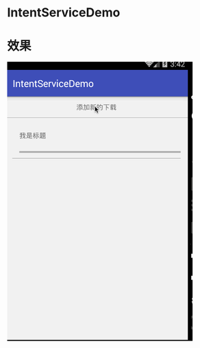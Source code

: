 # IntentServiceDemo

# 效果
![image](https://github.com/niyige/IntentServiceDemo/blob/master/效果图/intentService.gif)

